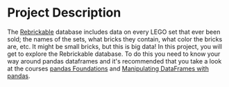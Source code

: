 # Project Description
The [Rebrickable](https://rebrickable.com/downloads/) database includes data on every LEGO set that ever been sold; the names of the sets, what bricks they contain, what color the bricks are, etc. It might be small bricks, but this is big data! In this project, you will get to explore the Rebrickable database. To do this you need to know your way around pandas dataframes and it's recommended that you take a look at the courses [pandas Foundations](https://github.com/VaibhavSachaa/DataCamp/tree/master/Data%20Scientist%20with%20Python/Course%208%20-%20Pandas%20Foundation) and [Manipulating DataFrames with pandas](https://github.com/VaibhavSachaa/DataCamp/tree/master/Data%20Scientist%20with%20Python/Course%209%20-%20Manipulating%20DataFrames%20with%20pandas).